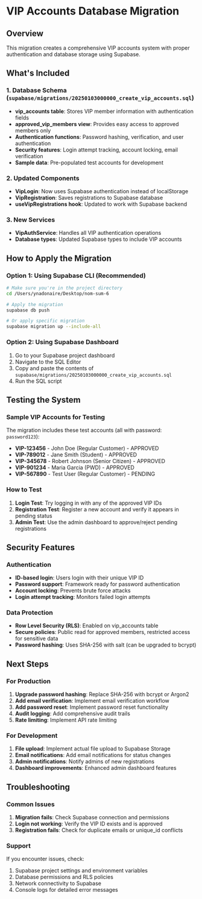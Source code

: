 # VIP Accounts Database Migration

## Overview
This migration creates a comprehensive VIP accounts system with proper authentication and database storage using Supabase.

## What's Included

### 1. Database Schema (`supabase/migrations/20250103000000_create_vip_accounts.sql`)
- **vip_accounts table**: Stores VIP member information with authentication fields
- **approved_vip_members view**: Provides easy access to approved members only
- **Authentication functions**: Password hashing, verification, and user authentication
- **Security features**: Login attempt tracking, account locking, email verification
- **Sample data**: Pre-populated test accounts for development

### 2. Updated Components
- **VipLogin**: Now uses Supabase authentication instead of localStorage
- **VipRegistration**: Saves registrations to Supabase database
- **useVipRegistrations hook**: Updated to work with Supabase backend

### 3. New Services
- **VipAuthService**: Handles all VIP authentication operations
- **Database types**: Updated Supabase types to include VIP accounts

## How to Apply the Migration

### Option 1: Using Supabase CLI (Recommended)
```bash
# Make sure you're in the project directory
cd /Users/ynadonaire/Desktop/nom-sum-6

# Apply the migration
supabase db push

# Or apply specific migration
supabase migration up --include-all
```

### Option 2: Using Supabase Dashboard
1. Go to your Supabase project dashboard
2. Navigate to the SQL Editor
3. Copy and paste the contents of `supabase/migrations/20250103000000_create_vip_accounts.sql`
4. Run the SQL script

## Testing the System

### Sample VIP Accounts for Testing
The migration includes these test accounts (all with password: `password123`):

- **VIP-123456** - John Doe (Regular Customer) - APPROVED
- **VIP-789012** - Jane Smith (Student) - APPROVED  
- **VIP-345678** - Robert Johnson (Senior Citizen) - APPROVED
- **VIP-901234** - Maria Garcia (PWD) - APPROVED
- **VIP-567890** - Test User (Regular Customer) - PENDING

### How to Test
1. **Login Test**: Try logging in with any of the approved VIP IDs
2. **Registration Test**: Register a new account and verify it appears in pending status
3. **Admin Test**: Use the admin dashboard to approve/reject pending registrations

## Security Features

### Authentication
- **ID-based login**: Users login with their unique VIP ID
- **Password support**: Framework ready for password authentication
- **Account locking**: Prevents brute force attacks
- **Login attempt tracking**: Monitors failed login attempts

### Data Protection
- **Row Level Security (RLS)**: Enabled on vip_accounts table
- **Secure policies**: Public read for approved members, restricted access for sensitive data
- **Password hashing**: Uses SHA-256 with salt (can be upgraded to bcrypt)

## Next Steps

### For Production
1. **Upgrade password hashing**: Replace SHA-256 with bcrypt or Argon2
2. **Add email verification**: Implement email verification workflow
3. **Add password reset**: Implement password reset functionality
4. **Audit logging**: Add comprehensive audit trails
5. **Rate limiting**: Implement API rate limiting

### For Development
1. **File upload**: Implement actual file upload to Supabase Storage
2. **Email notifications**: Add email notifications for status changes
3. **Admin notifications**: Notify admins of new registrations
4. **Dashboard improvements**: Enhanced admin dashboard features

## Troubleshooting

### Common Issues
1. **Migration fails**: Check Supabase connection and permissions
2. **Login not working**: Verify the VIP ID exists and is approved
3. **Registration fails**: Check for duplicate emails or unique_id conflicts

### Support
If you encounter issues, check:
1. Supabase project settings and environment variables
2. Database permissions and RLS policies
3. Network connectivity to Supabase
4. Console logs for detailed error messages
